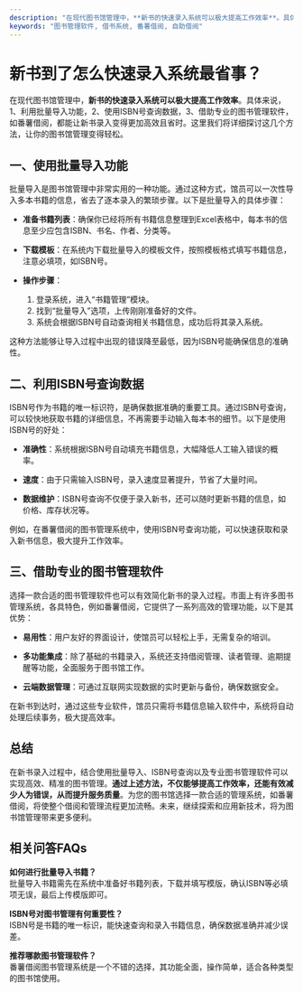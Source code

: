 ```yaml
---
description: "在现代图书馆管理中，**新书的快速录入系统可以极大提高工作效率**。具体来说，1、利用批量导入功能，2、使用ISBN号查询数据，3、借助专业的图书管理软件，如番薯借阅，都能让新书录入变得更加高效且省时。这里我们将详细探讨这几个方法，让你的图书馆管理变得轻松。"
keywords: "图书管理软件, 借书系统, 番薯借阅, 自助借阅"
---
```

# 新书到了怎么快速录入系统最省事？

在现代图书馆管理中，**新书的快速录入系统可以极大提高工作效率**。具体来说，1、利用批量导入功能，2、使用ISBN号查询数据，3、借助专业的图书管理软件，如番薯借阅，都能让新书录入变得更加高效且省时。这里我们将详细探讨这几个方法，让你的图书馆管理变得轻松。

## **一、使用批量导入功能**

批量导入是图书馆管理中非常实用的一种功能。通过这种方式，馆员可以一次性导入多本书籍的信息，省去了逐本录入的繁琐步骤。以下是批量导入的具体步骤：

- **准备书籍列表**：确保你已经将所有书籍信息整理到Excel表格中，每本书的信息至少应包含ISBN、书名、作者、分类等。
  
- **下载模板**：在系统内下载批量导入的模板文件，按照模板格式填写书籍信息，注意必填项，如ISBN号。

- **操作步骤**：
  1. 登录系统，进入“书籍管理”模块。
  2. 找到“批量导入”选项，上传刚刚准备好的文件。
  3. 系统会根据ISBN号自动查询相关书籍信息，成功后将其录入系统。

这种方法能够让导入过程中出现的错误降至最低，因为ISBN号能确保信息的准确性。

## **二、利用ISBN号查询数据**

ISBN号作为书籍的唯一标识符，是确保数据准确的重要工具。通过ISBN号查询，可以较快地获取书籍的详细信息，不再需要手动输入每本书的细节。以下是使用ISBN号的好处：

- **准确性**：系统根据ISBN号自动填充书籍信息，大幅降低人工输入错误的概率。

- **速度**：由于只需输入ISBN号，录入速度显著提升，节省了大量时间。

- **数据维护**：ISBN号查询不仅便于录入新书，还可以随时更新书籍的信息，如价格、库存状况等。

例如，在番薯借阅的图书管理系统中，使用ISBN号查询功能，可以快速获取和录入新书信息，极大提升工作效率。

## **三、借助专业的图书管理软件**

选择一款合适的图书管理软件也可以有效简化新书的录入过程。市面上有许多图书管理系统，各具特色，例如番薯借阅，它提供了一系列高效的管理功能，以下是其优势：

- **易用性**：用户友好的界面设计，使馆员可以轻松上手，无需复杂的培训。

- **多功能集成**：除了基础的书籍录入，系统还支持借阅管理、读者管理、逾期提醒等功能，全面服务于图书馆工作。

- **云端数据管理**：可通过互联网实现数据的实时更新与备份，确保数据安全。

在新书到达时，通过这些专业软件，馆员只需将书籍信息输入软件中，系统将自动处理后续事务，极大提高效率。

## **总结**

在新书录入过程中，结合使用批量导入、ISBN号查询以及专业图书管理软件可以实现高效、精准的图书管理。**通过上述方法，不仅能够提高工作效率，还能有效减少人为错误，从而提升服务质量**。为您的图书馆选择一款合适的管理系统，如番薯借阅，将使整个借阅和管理流程更加流畅。未来，继续探索和应用新技术，将为图书馆管理带来更多便利。

## 相关问答FAQs

**如何进行批量导入书籍？**  
批量导入书籍需先在系统中准备好书籍列表，下载并填写模版，确认ISBN等必填项无误，最后上传模版即可。

**ISBN号对图书管理有何重要性？**  
ISBN号是书籍的唯一标识，能快速查询和录入书籍信息，确保数据准确并减少误差。

**推荐哪款图书管理软件？**  
番薯借阅图书管理系统是一个不错的选择，其功能全面，操作简单，适合各种类型的图书馆使用。
